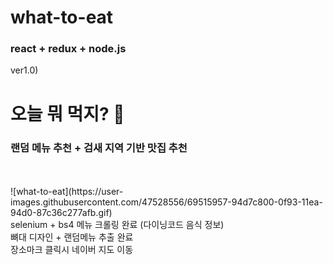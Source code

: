 # what-to-eat
### react + redux + node.js 


ver1.0)

# 오늘 뭐 먹지? 🍕
### 랜덤 메뉴 추천 + 검새 지역 기반 맛집 추천 

<br>
<br>
![what-to-eat](https://user-images.githubusercontent.com/47528556/69515957-94d7c800-0f93-11ea-94d0-87c36c277afb.gif)

<br>
selenium + bs4 메뉴 크롤링 완료 (다이닝코드 음식 정보) <br>
뼈대 디자인 + 랜덤메뉴 추출 완료 <br>
장소마크 클릭시 네이버 지도 이동 <br>
